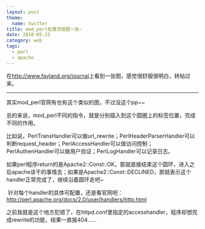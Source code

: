 ```yaml
---
layout: post
theme:
  name: twitter
title: mod_perl处理流程图一张~
date: 2010-05-22
category: web
tags:
  - perl
  - apache
---
```


在<a href="http://www.fayland.org/journal">http://www.fayland.org/journal</a>上看到一张图，感觉很舒服很明白，转帖过来。
<img alt="" src="http://www.fayland.org/journal/img/http_cycle_all.gif" />
<hr />
其实mod_perl官网有也有这个类似的图，不过没这个pp~~

总的来说，mod_perl不同的指令，就是分别插入到这个圆圈上的标签位置，完成不同的作用。

比如说，PerlTransHandler可以做url_rewrite；PerlHeaderParserHandler可以判断request_header；PerlAccessHandler可以做访问控制；PerlAuthenHandler可以做用户验证；PerlLogHandler可以记录日志。

如果perl程序return的是Apache2::Const::OK，那就直接结束这个圆环，进入之后apache该干的事情去；如果是Apache2::Const::DECLINED，那就表示这个handler正常完成了，继续沿着圆环走吧~

 针对每个handler的具体可配置，还是看官网吧：<a href="http://perl.apache.org/docs/2.0/user/handlers/http.html" target="_blank">http://perl.apache.org/docs/2.0/user/handlers/http.html</a>

之前我就是这个地方犯错了，在httpd.conf里指定的accesshandler，程序却想完成rewrite的功能，结果一直报404……
